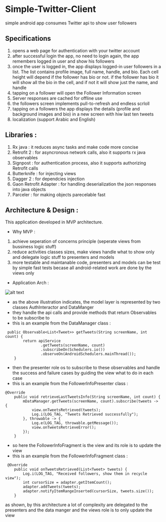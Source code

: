 # Simple-Twitter-Client
simple android app consumes Twitter api to show user followers

## Specifications
1. opens a web page for authentication with your twitter account
2. after successful login the app, no need to login again, the app remembers logged in user and show his followers 
3. once the user is logged in, the app displays logged-in user followers in a list. The list contains profile image, full name,
handle, and bio. Each cell height will depend if the follower has bio or not. if the
follower has bio it will show all the bio in the cell, and if not it will show just the
name, and handle 
4. tapping on a follower will open the Follower Information screen
5. Server responses are cached for offline use
6. the followers screen implements pull-to-refresh and endless scrloll
7. tapping on a followers the app displays the details (profile and background images and bio) in a new screen
with hiw last ten tweets
8. localization (support Arabic and English) 


## Libraries :
1. Rx java : it reduces async tasks and make code more concise 
2. Retrofit 2 : for asyncronous network calls, also it supports rx java observables
3. Signpost : for authentication process, also it supports authorizing Retrofit calls 
4. Butterknife : for injecting views 
5. Dagger 2 : for dependcies injection 
6. Gaon Retrofit Adapter : for handling deserialization the json responses into java objects
7. Parceler : for making objects parecelable fast 

## Architecture & Design :
This application developed in MVP architecture.

* Why MVP :

1. achieve seperation of concerns principle (seperate views from bussiness logic stuff)
2. reduce activities classes sizes, make views handle what to show only and delegate logic stuff to presenters and models
3. more testable and maintanable code, presenters and models can be test by simple fast tests becase all android-related work are done by the views only

* Application Arch :

![alt text](https://github.com/AmrElmasry/Simple-Twitter-Client/blob/master/architecture/Arch.png "Application Architecture")

+ as the above illustration indicates, the model layer is represented by two classes AuthInteractor and DataManger
+ they handle the api calls and provide methods that return Observables to be subscribe to
+ this is an example from the DataManager class : 
```
 public Observable<List<Tweet>> getTweets(String screenName, int count) {
        return apiService
                .getTweets(screenName, count)
                .subscribeOn(Schedulers.io())
                .observeOn(AndroidSchedulers.mainThread());
    }
```
+ then the presenter role os to subscribe to these observables and handle the success and failure cases by guiding the view what to do in each case 
+ this is an example from the FollowerInfoPresenter class : 
```
@Override
    public void retrieveLastTweetsInfo(String screenName, int count) {
        mDataManager.getTweets(screenName, count).subscribe(tweets -> {
            view.onTweetsRetrieved(tweets);
            Log.i(LOG_TAG, "Tweets Retrieved successfully");
        }, throwable -> {
            Log.e(LOG_TAG, throwable.getMessage());
            view.onTweetsRetrieveError();
        });
    }
```
+ so here the FollowerInfoFragment is the view and its role is to update the view 
+ this is an example from the FollowerInfoFragment class : 
```
 @Override
    public void onTweetsRetrieved(List<Tweet> tweets) {
        Log.i(LOG_TAG, "Received followers, show them in recycle view");
        int cursorSize = adapter.getItemCount();
        adapter.addTweets(tweets);
        adapter.notifyItemRangeInserted(cursorSize, tweets.size());
    }
```
as shown, by this architecture a lot of complexity are delegated to the presenters and the data manger and the views role is to only update the view

